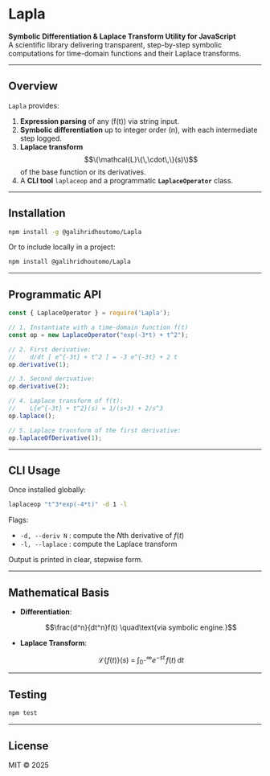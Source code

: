 # Lapla

**Symbolic Differentiation & Laplace Transform Utility for JavaScript**  
A scientific library delivering transparent, step-by-step symbolic computations for time-domain functions and their Laplace transforms.

---

## Overview

`Lapla` provides:

1. **Expression parsing** of any \(f(t)\) via string input.  
2. **Symbolic differentiation** up to integer order \(n\), with each intermediate step logged.  
3. **Laplace transform** $$\(\mathcal{L}\{\,\cdot\,\}(s)\)$$ of the base function or its derivatives.  
4. A **CLI tool** `laplaceop` and a programmatic **`LaplaceOperator`** class.

---

## Installation

```bash
npm install -g @galihridhoutomo/Lapla
````

Or to include locally in a project:

```bash
npm install @galihridhoutomo/Lapla
```

---

## Programmatic API

```js
const { LaplaceOperator } = require('Lapla');

// 1. Instantiate with a time-domain function f(t)
const op = new LaplaceOperator("exp(-3*t) + t^2");

// 2. First derivative:
//    d/dt [ e^{-3t} + t^2 ] = -3 e^{-3t} + 2 t
op.derivative(1);

// 3. Second derivative:
op.derivative(2);

// 4. Laplace transform of f(t):
//    L{e^{-3t} + t^2}(s) = 1/(s+3) + 2/s^3
op.laplace();

// 5. Laplace transform of the first derivative:
op.laplaceOfDerivative(1);
```

---

## CLI Usage

Once installed globally:

```bash
laplaceop "t^3*exp(-4*t)" -d 1 -l
```

Flags:

* `-d, --deriv N` : compute the $N$th derivative of $f(t)$
* `-l, --laplace` : compute the Laplace transform

Output is printed in clear, stepwise form.

---

## Mathematical Basis

* **Differentiation**:

  $$\frac{d^n}{dt^n}f(t) \quad\text{via symbolic engine.}$$

* **Laplace Transform**:

  $$\mathcal{L}\{f(t)\}(s) \;=\; \int_{0^-}^{\infty} e^{-s t}\,f(t)\,\mathrm{d}t$$

---

## Testing

```bash
npm test
```

---

## License

MIT © 2025
